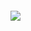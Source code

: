 <img src="https://i.ibb.co/TqcrhTG/Logo-Marca-5.png" style="margin: 0 auto; text-align: center; display: flex; margin-top: 2em;">
